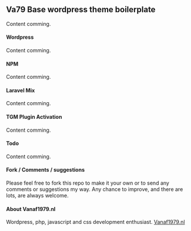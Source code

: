## Va79 Base wordpress theme boilerplate
Content comming.

#### Wordpress
Content comming.

#### NPM
Content comming.

#### Laravel Mix
Content comming.

#### TGM Plugin Activation
Content comming.

#### Todo
Content comming.

#### Fork / Comments / suggestions
Please feel free to fork this repo to make it your own or to send any comments or suggestions my way. Any chance to improve, and there are lots, are always welcome.

#### About Vanaf1979.nl
Wordpress, php, javascript and css development enthusiast. [Vanaf1979.nl](http://vanaf1979.nl)
